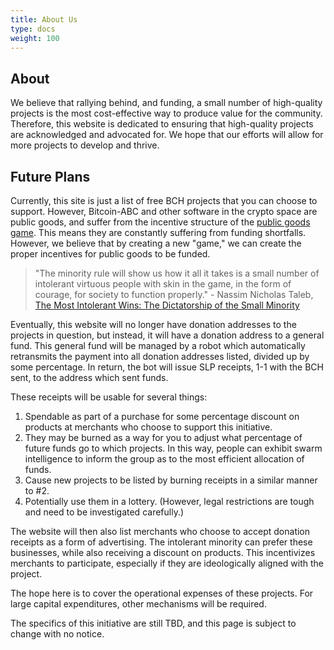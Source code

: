 ```yaml
---
title: About Us
type: docs
weight: 100
---
```


## About

We believe that rallying behind, and funding, a small number of high-quality projects is the most cost-effective way to produce value for the community.  Therefore, this website is dedicated to ensuring that high-quality projects are acknowledged and advocated for.  We hope that our efforts will allow for more projects to develop and thrive.

## Future Plans

Currently, this site is just a list of free BCH projects that you can choose to support. However, Bitcoin-ABC and other software in the crypto space are public goods, and suffer from the incentive structure of the [public goods game](http://archive.ph/Y4wSN).  This means they are constantly suffering from funding shortfalls.  However, we believe that by creating a new "game," we can create the proper incentives for public goods to be funded.

> "The minority rule will show us how it all it takes is a small number of intolerant virtuous people with skin in the game, in the form of courage, for society to function properly." - Nassim Nicholas Taleb, [The Most Intolerant Wins: The Dictatorship of the Small Minority](http://archive.ph/vpaes)

Eventually, this website will no longer have donation addresses to the projects in question, but instead, it will have a donation address to a general fund.  This general fund will be managed by a robot which automatically retransmits the payment into all donation addresses listed, divided up by some percentage.  In return, the bot will issue SLP receipts, 1-1 with the BCH sent, to the address which sent funds.

These receipts will be usable for several things:

1. Spendable as part of a purchase for some percentage discount on products at merchants who choose to support this initiative.
2. They may be burned as a way for you to adjust what percentage of future funds go to which projects.  In this way, people can exhibit swarm intelligence to inform the group as to the most efficient allocation of funds.
3. Cause new projects to be listed by burning receipts in a similar manner to #2.
4. Potentially use them in a lottery.  (However, legal restrictions are tough and need to be investigated carefully.)

The website will then also list merchants who choose to accept donation receipts as a form of advertising. The intolerant minority can prefer these businesses, while also receiving a discount on products. This incentivizes merchants to participate, especially if they are ideologically aligned with the project.

The hope here is to cover the operational expenses of these projects.  For large capital expenditures, other mechanisms will be required.

The specifics of this initiative are still TBD, and this page is subject to change with no notice.